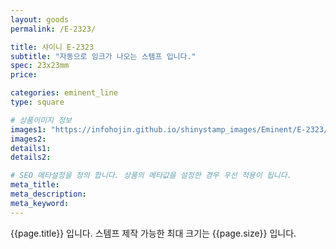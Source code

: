 ```yaml
---
layout: goods
permalink: /E-2323/

title: 샤이니 E-2323
subtitle: "자동으로 잉크가 나오는 스템프 입니다."
spec: 23x23mm
price: 

categories: eminent_line
type: square

# 상품이미지 정보
images1: "https://infohojin.github.io/shinystamp_images/Eminent/E-2323/E-2323_1.jpg"
images2:
details1:
details2:    

# SEO 메타설정을 정의 합니다. 상품의 메타값을 설정한 경우 우선 적용이 됩니다.
meta_title: 
meta_description:
meta_keyword:
---
```


{{page.title}} 입니다. 스템프 제작 가능한 최대 크기는 {{page.size}} 입니다.
